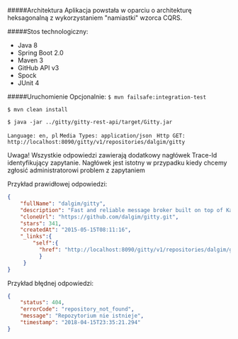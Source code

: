 
#####Architektura
Aplikacja powstała w oparciu o architekturę heksagonalną z wykorzystaniem "namiastki" wzorca CQRS.

#####Stos technologiczny:
* Java 8
* Spring Boot 2.0
* Maven 3
* GitHub API v3
* Spock
* JUnit 4

#####Uruchomienie
Opcjonalnie: `$ mvn failsafe:integration-test` 

`$ mvn clean install`

`$ java -jar ../gitty/gitty-rest-api/target/Gitty.jar`

`Language: en, pl`
`Media Types: application/json`
`
Http GET: http://localhost:8090/gitty/v1/repositories/dalgim/gitty`

Uwaga! Wszystkie odpowiedzi zawierają dodatkowy nagłówek Trace-Id identyfikujący zapytanie. Nagłówek jest istotny 
w przypadku kiedy chcemy zgłosić administratorowi problem z zapytaniem

Przykład prawidłowej odpowiedzi: 
```json
{
    "fullName": "dalgim/gitty",
    "description": "Fast and reliable message broker built on top of Kafka.",
    "cloneUrl": "https://github.com/dalgim/gitty.git",
    "stars": 341,
    "createdAt": "2015-05-15T08:11:16",
    "_links":{
        "self":{
          "href": "http://localhost:8090/gitty/v1/repositories/dalgim/gitty"
          }
     }
}
```

Przykład błędnej odpowiedzi:

```json
{
    "status": 404,
    "errorCode": "repository_not_found",
    "message": "Repozytorium nie istnieje",
    "timestamp": "2018-04-15T23:35:21.294"
}
```

